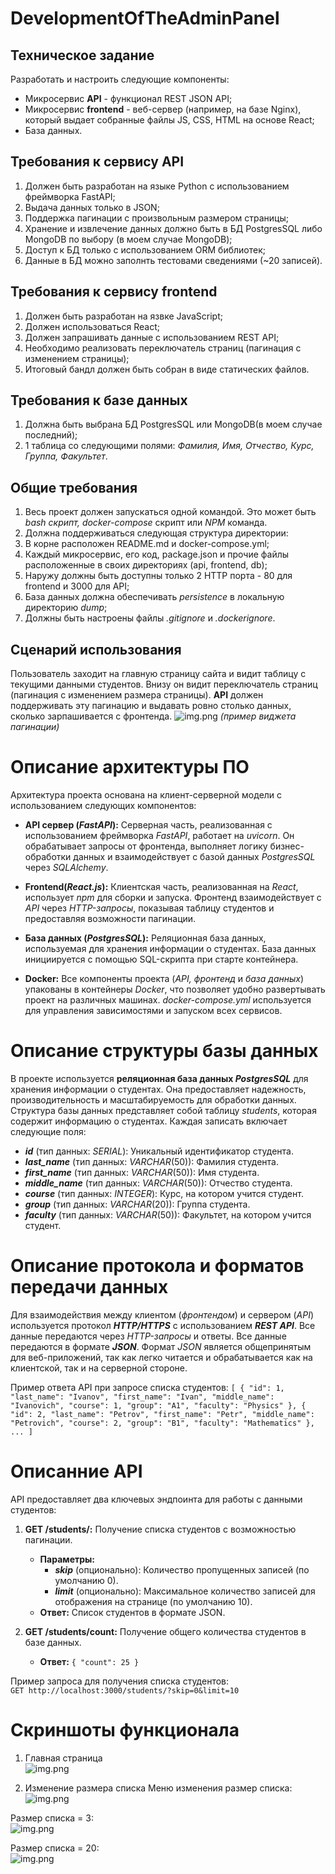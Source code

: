 # DevelopmentOfTheAdminPanel

## Техническое задание
Разработать и настроить следующие компоненты:
- Микросервис **API** - функционал REST JSON API;
- Микросервис **frontend** - веб-сервер (например, на базе Nginx), который выдает собранные файлы JS, CSS, HTML на основе React;
- База данных.

## Требования к сервису **API**
1. Должен быть разработан на языке Python с использованием фреймворка FastAPI;
2. Выдача данных только в JSON;
3. Поддержка пагинации с произвольным размером страницы;
4. Хранение и извлечение данных должно быть в БД PostgresSQL либо MongoDB по выбору (в моем случае MongoDB);
5. Доступ к БД только с использованием ORM библиотек;
6. Данные в БД можно заполнть тестовами сведениями (~20 записей).

## Требования к сервису **frontend**
1. Должен быть разработан на язвке JavaScript;
2. Должен использоваться React;
3. Должен запрашивать данные с использованием REST API;
4. Необходимо реализовать переключатель страниц (пагинация с изменением страницы);
5. Итоговый бандл должен быть собран в виде статических файлов.

## Требования к **базе данных**
1. Должна быть выбрана БД PostgresSQL или MongoDB(в моем случае последний);
2. 1 таблица со следующими полями: _Фамилия, Имя, Отчество, Курс, Группа, Факультет_.

## Общие требования
1. Весь проект должен запускаться одной командой. Это может быть _bash скрипт, docker-compose_ скрипт или _NPM_ команда.
2. Должна поддерживаться следующая структура директории:
3. В корне расположен README.md и docker-compose.yml;
4. Каждый микросервис, его код, package.json и прочие файлы расположенные в своих директориях (api, frontend, db);
5. Наружу должны быть доступны только 2 HTTP порта - 80 для frontend и 3000 для API;
6. База данных должна обеспечивать _persistence_ в локальную директорию _dump_;
7. Должны быть настроены файлы _.gitignore_ и _.dockerignore_.


## Сценарий использования
Пользователь заходит на главную страницу сайта и видит таблицу с текущими данными студентов. Внизу он видит переключатель
страниц (пагинация с изменением размера страницы). **API** должен поддерживать эту пагинацию и выдавать ровно столько данных,
сколько зарпашивается с фронтенда.
![img.png](img/img.png)
_(пример виджета пагинации)_


# Описание архитектуры **ПО**
Архитектура проекта основана на клиент-серверной модели с использованием следующих компонентов:
- **API сервер (_FastAPI_):**
Серверная часть, реализованная с использованием фреймворка _FastAPI_, работает на _uvicorn_. Он обрабатывает запросы от 
фронтенда, выполняет логику бизнес-обработки данных и взаимодействует с базой данных _PostgresSQL_ через _SQLAlchemy_.

- **Frontend(_React.js_):**
Клиентская часть, реализованная на _React_, использует _npm_ для сборки и запуска. Фронтенд взаимодействует с _API_ через
_HTTP-запросы_, показывая таблицу студентов и предоставляя возможности пагинации.

- **База данных (_PostgresSQL_):**
Реляционная база данных, используемая для хранения информации о студентах. База данных инициируется с помощью SQL-скрипта
при старте контейнера.

- **Docker:**
Все компоненты проекта (_API, фронтенд_ и _база данных_) упакованы в контейнеры _Docker_, что позволяет удобно развертывать
проект на различных машинах. _docker-compose.yml_ используется для управления зависимостями и запуском всех сервисов.


# Описание структуры **базы данных**
В проекте используется **реляционная база данных _PostgresSQL_** для хранения информации о студентах. Она предоставляет 
надежность, производительность и масштабируемость для обработки данных. Структура базы данных представляет собой таблицу 
_students_, которая содержит информацию о студентах. Каждая записать включает следующие поля:  
- ***id*** (тип данных: _SERIAL_): Уникальный идентификатор студента.
- ***last_name*** (тип данных: _VARCHAR_(50)): Фамилия студента.
- ***first_name*** (тип данных: _VARCHAR_(50)): Имя студента.
- ***middle_name*** (тип данных: _VARCHAR_(50)): Отчество студента.
- ***course*** (тип данных: _INTEGER_): Курс, на котором учится студент.
- ***group*** (тип данных: _VARCHAR_(20)): Группа студента.
- ***faculty*** (тип данных: _VARCHAR_(50)): Факультет, на котором учится студент.


# Описание протокола и форматов передачи данных
Для взаимодействия между клиентом (_фронтендом_) и сервером (_API_) используется протокол ___HTTP/HTTPS___ с использованием
___REST API___. Все данные передаются через _HTTP-запросы_ и ответы. Все данные передаются в формате ___JSON___. Формат 
_JSON_ является общепринятым для веб-приложений, так как легко читается и обрабатывается как на клиентской, так и на серверной
стороне.  
  
Пример ответа API при запросе списка студентов:
`[
    {
        "id": 1,
        "last_name": "Ivanov",
        "first_name": "Ivan",
        "middle_name": "Ivanovich",
        "course": 1,
        "group": "A1",
        "faculty": "Physics"
    },
    {
        "id": 2,
        "last_name": "Petrov",
        "first_name": "Petr",
        "middle_name": "Petrovich",
        "course": 2,
        "group": "B1",
        "faculty": "Mathematics"
    },
    ...
]
`

# Описанние **API**
API предоставляет два ключевых эндпоинта для работы с данными студентов:
1. **GET /students/:** Получение списка студентов с возможностью пагинации.
    - **Параметры:**
      - ___skip___ (опционально): Количество пропущенных записей (по умолчанию 0).
      - ___limit___ (опционально): Максимальное количество записей для отображения на странице (по умолчанию 10).
    - **Ответ:** Список студентов в формате JSON.

2. **GET /students/count:** Получение общего количества студентов в базе данных.
    - **Ответ:**
        `{
            "count": 25
        }`  

Пример запроса для получения списка студентов:  
`GET http://localhost:3000/students/?skip=0&limit=10`


# Скриншоты функционала
1. Главная страница  
![img.png](img/main.png)  

2. Изменение размера списка
Меню изменения размер списка:  
![img.png](img/menu.png)  

Размер списка = 3:  
![img.png](img/menu3.png)  

Размер списка = 20:  
![img.png](img/menu20.png)  
